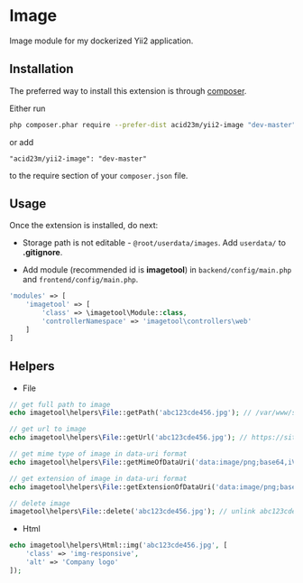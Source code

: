 Image
=====
Image module for my dockerized Yii2 application.

Installation
------------

The preferred way to install this extension is through [composer](http://getcomposer.org/download/).

Either run

```bash
php composer.phar require --prefer-dist acid23m/yii2-image "dev-master"
```

or add

```
"acid23m/yii2-image": "dev-master"
```

to the require section of your `composer.json` file.


Usage
-----

Once the extension is installed, do next:

- Storage path is not editable - `@root/userdata/images`.
Add `userdata/` to **.gitignore**.


- Add module (recommended id is **imagetool**) in `backend/config/main.php` and `frontend/config/main.php`.

```php
'modules' => [
    'imagetool' => [
        'class' => \imagetool\Module::class,
        'controllerNamespace' => 'imagetool\controllers\web'
    ]
]
```

Helpers
-------

- File

```php
// get full path to image
echo imagetool\helpers\File::getPath('abc123cde456.jpg'); // /var/www/site/app/userdata/images/ad/c1/abc123cde456.jpg

// get url to image
echo imagetool\helpers\File::getUrl('abc123cde456.jpg'); // https://site.com/image-data/abc123cde456.jpg

// get mime type of image in data-uri format
echo imagetool\helpers\File::getMimeOfDataUri('data:image/png;base64,iVBORw0KG'); // image/png

// get extension of image in data-uri format
echo imagetool\helpers\File::getExtensionOfDataUri('data:image/png;base64,iVBORw0KG'); // png

// delete image
imagetool\helpers\File::delete('abc123cde456.jpg'); // unlink abc123cde456.jpg, abc123cde456@2x.jpg and abc123cde456@3x.jpg
```

- Html

```php
echo imagetool\helpers\Html::img('abc123cde456.jpg', [
    'class' => 'img-responsive',
    'alt' => 'Company logo'
]);
```
